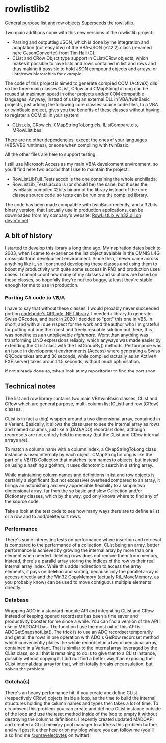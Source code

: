 # rowlistlib2

General purpose list and row objects
Superseeds the [rowlistlib](https://github.com/francescofoti/rowlistlib).

Two main additions come with this new versions of the rowlistlib project:
 - Parsing and outputting JSON, which is done by the integration and adaptation (not easy btw) of the VBA-JSON (v2.2.2) class (renamed here CJsonConverter) from [Tim Hall (C)](https://github.com/VBA-tools/VBA-JSON);
 - CList and CRow Object type support in CList/CRow objects, which makes it possible to have lists and rows contained in list and rows and thus making it possible to hold JSON compound objects and arrays, or lists/rows hierarchies for example.

The code of this project is aimed to generate compiled COM (ActiveX) dlls so the three main classes CList, CRow and CMapStringToLong can be reused at maximum speed in other projects and/or COM compatible languages.
Anyway, instead of using an external DLL in VBA/twinBasic projects, just adding the following core classes source code files, to a VBA or twinBasic project, gives you the benefits of these classes without having to register a COM dll in your system:
 - CList.cls, CRow.cls, CMapStringToLong.cls, IListCompare.cls, MRowList.bas

There are no other dependencies, except the ones of your languages (VB5/VB6 runtimes), or none when compiling with twinBasic.

All the other files are here to support testing.

I still use Microsoft Access as my main VB/A development environment, so you'll find here two accdbs that I use to maintain the project:
- RowListLibFull_Tests.accdb is the one containing the whole enchillada;
- RowListLib_Tests.accdb is (or should be) the same, but it uses the twinBasic compiled 32bits binary of the library instead of the core classes source code, so tests can be run one the compiled library.

The code has been made compatible with twinBasic recently, and a 32bits binary version, that I actually use in production applications, can be downloaded from my company's website: [RowListLib_win32.dll on devinfo.net](https://devinfo.net/download/RowListLib_win32.dll) .

## A bit of history

I started to develop this library a long time ago. My inspiration dates back to 2003, when I came to experience the list object available in the OMNIS L4G cross-platform development environment. Since then, I never came across anything like it, so I continued developing these classes and using them to boost my productivity with quite some success in RAD and production uses cases. I cannot count how many of my classes and solutions are based on these classes, so hopefully they're not too buggy, at least they're stable enough for me to use in production.

### Porting C# code to VB/A

I have to say that without these classes, I would probably never succeeded porting [codebude's QRCode .NET library](https://github.com/codebude/QRCoder).
I needed a library to generate Swiss QRcodes, and back in 2020 I decided to "port" this one in VB5.
In short, and with all due respect for the work and the author who I'm grateful for putting out one the nicest and freely resuable solution out there, this was nonetheless an unbelievable *nightmare*. Worst than anything was transforming LINQ expressions reliably, which anyways was made easier by extending the CList class with the ListGroupBy() methods. Performance was an issue in developement environments (Access) where generating a Swiss QRCode takes around 30 seconds, while compiled (actually as an ActiveX EXE server) takes around 1.5 seconds, without much optimisation.

If not already done so, take a look at my repositories to find the port soon.

## Technical notes

The list and row library contains two main VB/twinBasic classes, CList and CRow which are general purpose, multi-column list (CList) and row (CRow) classes.

CList is in fact a (big) wrapper around a two dimensional array, contained in a Variant.
Basically, it allows the class user to see the internal array as rows and named columns, just like a (DAO/ADO) recordset does, although recordsets are not entirely held in memory (but the CList and CRow internal arrays are).

To match a column name with a column index, a CMapStringToLong class instance is used internally by each object.
CMapStringToLong is like the part of a VB/TB Collection that matches item names to objects, but instead on using a hashing algorithm, it uses dichotomic search in a string array.

While maintaining column names and definitions in list and row objects is certainly a significant (but not excessive) overhead compared to an array, it brings an astonishing and very appreciable flexibility to a simple two dimensional array, far from the so basic and slow Collection and/or Dictionary classes, which by the way, god only knows where to find any of the source code.

Take a look at the test code to see how many ways there are to define a list or a row and to add/delete/sort rows.

### Performance

There's some interesting tests on performance where insertion and retrieval is compared to the performance of a collection.
CList being an array, better performance is achieved by growing the internal array by more than one element when needed.
Deleting rows does not remove them from memory, instead, there's a parallel array storing the indices of the row vs their real internal array index. While this adds indirection to access the array elements, it pays on deletion and sorting, because only the parallel array is access directly and the Win32 CopyMemory (actually Rtl_MoveMemory, as you probably know) can be used to move contiguous multiple elements directly.

### Database

Wrapping ADO in a standard module API and integrating CList and CRow instead of keeping opened recordsets has been a time saver and productivity booster for me since a while. You can find a version of the API I use in MADOAPI.bas.
The function I use the most out of this API is ADOGetSnapshotList().
The trick is to use an ADO recordset temporarily and get all the rows in one operation with ADO's GetRow recordset method which conveniently places the whole recordset in a two dimensional array, contained in a Variant. That is similar to the internal array leveraged by the CList class, so all that is remaining to do is to give that to a CList instance, possibly without copying it. I did not find a better way than exposing the CList internal data array for that, which totally breaks encapsulation, but solves the problem.

### Gotcha(s)

There's an heavy performance hit, if you create and define CList (respectively CRow) objects inside a loop, as the time to build the internal structures holding the column names and types then takes a lot of time.
To circumvent this problem, you can create and define a CList instance outside of the loop and use the reset method inside of the loop to empty it without destroying the columns definitions.
I recently created updated MADOAPI and created a CList memory pool manager to address this problem further and will post it either here or [on my blog](https://francescofoti.com) where you can follow me (you'll also find me [@unraveledbytes](https://twitter.com/unraveledbytes) on twitter).


